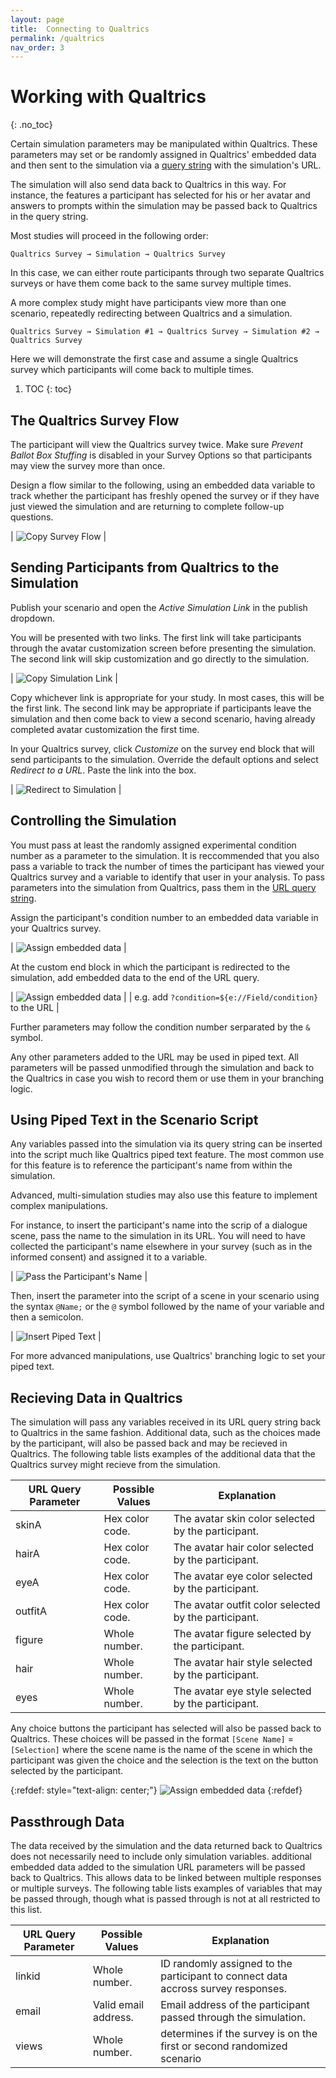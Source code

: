 ```yaml
---
layout: page
title:  Connecting to Qualtrics
permalink: /qualtrics
nav_order: 3
---
```


# Working with Qualtrics
{: .no_toc}

Certain simulation parameters may be manipulated within Qualtrics. These parameters may set or be randomly assigned in Qualtrics' embedded data and then sent to the simulation via a [query string](https://www.qualtrics.com/support/survey-platform/survey-module/survey-flow/standard-elements/passing-information-through-query-strings/) with the simulation's URL.

The simulation will also send data back to Qualtrics in this way. For instance, the features a participant has selected for his or her avatar and answers to prompts within the simulation may be passed back to Qualtrics in the query string.

Most studies will proceed in the following order:

`Qualtrics Survey → Simulation → Qualtrics Survey`

In this case, we can either route participants through two separate Qualtrics surveys or have them come back to the same survey multiple times.

A more complex study might have participants view more than one scenario, repeatedly redirecting between Qualtrics and a simulation.

`Qualtrics Survey → Simulation #1 → Qualtrics Survey → Simulation #2 → Qualtrics Survey`

Here we will demonstrate the first case and assume a single Qualtrics survey which participants will come back to multiple times.

1. TOC
{: toc}

## The Qualtrics Survey Flow

The participant will view the Qualtrics survey twice. Make sure _Prevent Ballot Box Stuffing_ is disabled in your Survey Options so that participants may view the survey more than once.

Design a flow similar to the following, using an embedded data variable to track whether the participant has freshly opened the survey or if they have just viewed the simulation and are returning to complete follow-up questions.

| ![Copy Survey Flow](/img/console/qualtrics_surveyflow.png) |

## Sending Participants from Qualtrics to the Simulation

Publish your scenario and open the _Active Simulation Link_ in the publish dropdown.

You will be presented with two links. The first link will take participants through the avatar customization screen before presenting the simulation. The second link will skip customization and go directly to the simulation.

| ![Copy Simulation Link](/img/console/scenario_publish.gif) |

Copy whichever link is appropriate for your study. In most cases, this will be the first link. The second link may be appropriate if participants leave the simulation and then come back to view a second scenario, having already completed avatar customization the first time.

In your Qualtrics survey, click _Customize_ on the survey end block that will send participants to the simulation. Override the default options and select _Redirect to a URL_. Paste the link into the box.

| ![Redirect to Simulation](/img/console/qualtrics_redirect.gif) |

## Controlling the Simulation

You must pass at least the randomly assigned experimental condition number as a parameter to the simulation. It is reccommended that you also pass a variable to track the number of times the participant has viewed your Qualtrics survey and a variable to identify that user in your analysis. To pass parameters into the simulation from Qualtrics, pass them in the [URL query string](https://www.qualtrics.com/support/survey-platform/survey-module/survey-flow/standard-elements/passing-information-through-query-strings/).

Assign the participant's condition number to an embedded data variable in your Qualtrics survey.

| ![Assign embedded data](/img/qualtrics_querystring_data.png) |

At the custom end block in which the participant is redirected to the simulation, add embedded data to the end of the URL query.

| ![Assign embedded data](/img/qualtrics_querystring_endofsurvey.png) |
| e.g. add `?condition=${e://Field/condition}` to the URL |

Further parameters may follow the condition number serparated by the `&` symbol.

Any other parameters added to the URL may be used in piped text. All parameters will be passed unmodified through the simulation and back to the Qualtrics in case you wish to record them or use them in your branching logic.

## Using Piped Text in the Scenario Script

Any variables passed into the simulation via its query string can be inserted into the script much like Qualtrics piped text feature. The most common use for this feature is to reference the participant's name from within the simulation.

Advanced, multi-simulation studies may also use this feature to implement complex manipulations.

For instance, to insert the participant's name into the scrip of a dialogue scene, pass the name to the simulation in its URL. You will need to have collected the participant's name elsewhere in your survey (such as in the informed consent) and assigned it to a variable.

| ![Pass the Participant's Name](/img/console/qualtrics_queryname.png) |

Then, insert the parameter into the script of a scene in your scenario using the syntax `@Name;` or the `@` symbol followed by the name of your variable and then a semicolon.

| ![Insert Piped Text](/img/console/scene_dialogue.png) |

For more advanced manipulations, use Qualtrics' branching logic to set your piped text.

## Recieving Data in Qualtrics

The simulation will pass any variables received in its URL query string back to Qualtrics in the same fashion. Additional data, such as the choices made by the participant, will also be passed back and may be recieved in Qualtrics. The following table lists examples of the additional data that the Qualtrics survey might recieve from the simulation.

| URL Query Parameter | Possible Values | Explanation |
| ------------- | ------------- | ------------- |
| skinA | Hex color code. | The avatar skin color selected by the participant. |
| hairA | Hex color code. | The avatar hair color selected by the participant. |
| eyeA | Hex color code. | The avatar eye color selected by the participant. |
| outfitA | Hex color code. | The avatar outfit color selected by the participant. |
| figure | Whole number. | The avatar figure selected by the participant. |
| hair | Whole number. | The avatar hair style selected by the participant. |
| eyes | Whole number. | The avatar eye style selected by the participant. |

Any choice buttons the participant has selected will also be passed back to Qualtrics. These choices will be passed in the format `[Scene Name]` = `[Selection]` where the scene name is the name of the scene in which the participant was given the choice and the selection is the text on the button selected by the participant.

{:refdef: style="text-align: center;"}
![Assign embedded data](/img/qualtrics_capturedecisions.png)
{:refdef}

## Passthrough Data

The data received by the simulation and the data returned back to Qualtrics does not necessarily need to include only simulation variables. additional embedded data added to the simulation URL parameters will be passed back to Qualtrics. This allows data to be linked between multiple responses or multiple surveys. The following table lists examples of variables that may be passed through, though what is passed through is not at all restricted to this list.

| URL Query Parameter | Possible Values | Explanation |
| ------------- | ------------- | ------------- |
| linkid | Whole number. | ID randomly assigned to the participant to connect data accross survey responses. |
| email | Valid email address. | Email address of the participant passed through the simulation. |
| views | Whole number. | determines if the survey is on the first or second randomized scenario |
